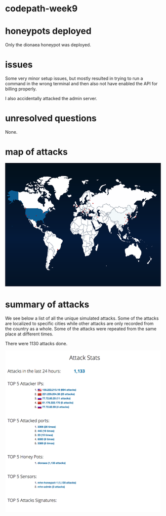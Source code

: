 # codepath-week9

# honeypots deployed

Only the dionaea honeypot was deployed.

# issues

Some very minor setup issues, but mostly resulted in trying to run a command in the wrong terminal and then also not have enabled the API for billing properly.

I also accidentally attacked the admin server.

# unresolved questions

None.

# map of attacks

<img src="map.png" width="700" height="400" />

# summary of attacks
We see below a list of all the unique simulated attacks. Some of the attacks are localized to specific cities while other attacks are only recorded from the country as a whole. Some of the attacks were repeated from the same place at different times.

There were 1130 attacks done.

<img src="attacks.png" width="700" />
